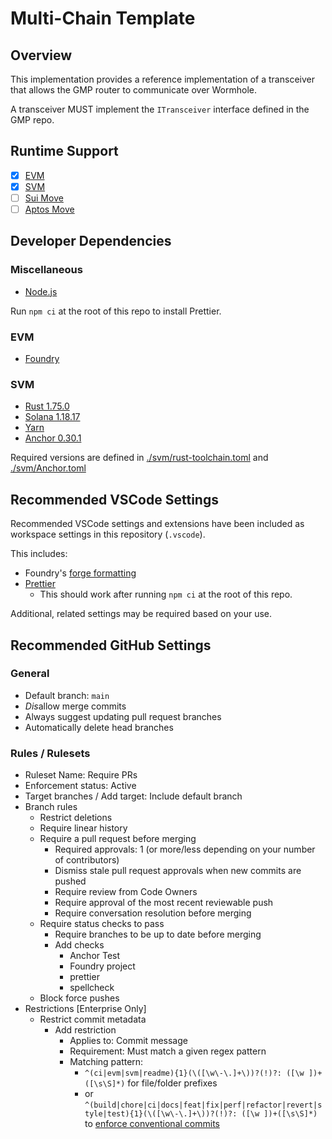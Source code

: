 # Multi-Chain Template

## Overview

This implementation provides a reference implementation of a transceiver that allows the GMP router to communicate over Wormhole.

A transceiver MUST implement the `ITransceiver` interface defined in the GMP repo.

## Runtime Support

- [x] [EVM](https://ethereum.org/en/developers/docs/evm/)
- [x] [SVM](https://solana.com/developers/evm-to-svm/smart-contracts)
- [ ] [Sui Move](https://sui.io/move)
- [ ] [Aptos Move](https://aptos.dev/en/build/smart-contracts)

## Developer Dependencies

### Miscellaneous

- [Node.js](https://nodejs.org/en/download/package-manager)

Run `npm ci` at the root of this repo to install Prettier.

### EVM

- [Foundry](https://book.getfoundry.sh/getting-started/installation)

### SVM

- [Rust 1.75.0](https://www.rust-lang.org/tools/install)
- [Solana 1.18.17](https://solana.com/docs/intro/installation)
- [Yarn](https://yarnpkg.com/getting-started/install)
- [Anchor 0.30.1](https://www.anchor-lang.com/docs/installation)

Required versions are defined in [./svm/rust-toolchain.toml](./svm/rust-toolchain.toml) and [./svm/Anchor.toml](./svm/Anchor.toml)

## Recommended VSCode Settings

Recommended VSCode settings and extensions have been included as workspace settings in this repository (`.vscode`).

This includes:

- Foundry's [forge formatting](https://book.getfoundry.sh/config/vscode#3-formatter)
- [Prettier](https://marketplace.visualstudio.com/items?itemName=esbenp.prettier-vscode)
  - This should work after running `npm ci` at the root of this repo.

Additional, related settings may be required based on your use.

## Recommended GitHub Settings

### General

- Default branch: `main`
- *Dis*allow merge commits
- Always suggest updating pull request branches
- Automatically delete head branches

### Rules / Rulesets

- Ruleset Name: Require PRs
- Enforcement status: Active
- Target branches / Add target: Include default branch
- Branch rules
  - Restrict deletions
  - Require linear history
  - Require a pull request before merging
    - Required approvals: 1 (or more/less depending on your number of contributors)
    - Dismiss stale pull request approvals when new commits are pushed
    - Require review from Code Owners
    - Require approval of the most recent reviewable push
    - Require conversation resolution before merging
  - Require status checks to pass
    - Require branches to be up to date before merging
    - Add checks
      - Anchor Test
      - Foundry project
      - prettier
      - spellcheck
  - Block force pushes
- Restrictions [Enterprise Only]
  - Restrict commit metadata
    - Add restriction
      - Applies to: Commit message
      - Requirement: Must match a given regex pattern
      - Matching pattern:
        - `^(ci|evm|svm|readme){1}(\([\w\-\.]+\))?(!)?: ([\w ])+([\s\S]*)` for file/folder prefixes
        - or `^(build|chore|ci|docs|feat|fix|perf|refactor|revert|style|test){1}(\([\w\-\.]+\))?(!)?: ([\w ])+([\s\S]*)` to [enforce conventional commits](https://docs.github.com/en/enterprise-cloud@latest/organizations/managing-organization-settings/creating-rulesets-for-repositories-in-your-organization#enforce-conventional-commits)
